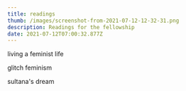 ```yaml
---
title: readings
thumb: /images/screenshot-from-2021-07-12-12-32-31.png
description: Readings for the fellowship
date: 2021-07-12T07:00:32.877Z
---
```

living a feminist life

glitch feminism

sultana's dream